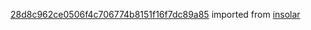 [28d8c962ce0506f4c706774b8151f16f7dc89a85](https://github.com/insolar/insolar/commit/28d8c962ce0506f4c706774b8151f16f7dc89a85) imported from [insolar](https://github.com/insolar/insolar)
